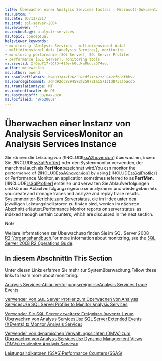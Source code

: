 ```yaml
---
title: Überwachen einer Analysis Services Instanz | Microsoft-Dokumentation
ms.custom: ''
ms.date: 06/13/2017
ms.prod: sql-server-2014
ms.reviewer: ''
ms.technology: analysis-services
ms.topic: conceptual
helpviewer_keywords:
- monitoring [Analysis Services - multidimensional data]
- multidimensional data [Analysis Services], monitoring
- monitoring performance [SQL Server], SQL Server Profiler
- performance [SQL Server], monitoring tools
ms.assetid: 2f0ab717-05f3-427e-b8cd-a8bdca374add
author: minewiskan
ms.author: owend
ms.openlocfilehash: b98037ea9f26c339cdf7aba22c37e2cfb3dfbb97
ms.sourcegitcommit: ad4d92dce894592a259721a1571b1d8736abacdb
ms.translationtype: MT
ms.contentlocale: de-DE
ms.lasthandoff: 08/04/2020
ms.locfileid: "87620038"
---
```

# <a name="monitor-an-analysis-services-instance"></a><span data-ttu-id="754dc-102">Überwachen einer Instanz von Analysis Services</span><span class="sxs-lookup"><span data-stu-id="754dc-102">Monitor an Analysis Services Instance</span></span>
  <span data-ttu-id="754dc-103">Sie können die Leistung von [!INCLUDE[ssASnoversion](../../includes/ssasnoversion-md.md)] überwachen, indem Sie [!INCLUDE[ssSqlProfiler](../../includes/sssqlprofiler-md.md)] oder den Systemmonitor verwenden, der manchmal auch als **PerfMon**bezeichnet wird.</span><span class="sxs-lookup"><span data-stu-id="754dc-103">You can monitor the performance of [!INCLUDE[ssASnoversion](../../includes/ssasnoversion-md.md)] by using [!INCLUDE[ssSqlProfiler](../../includes/sssqlprofiler-md.md)] or Performance Monitor, an application sometimes referred to as **PerfMon**.</span></span> [!INCLUDE[ssSqlProfiler](../../includes/sssqlprofiler-md.md)] <span data-ttu-id="754dc-104">erstellen und verwalten Sie Ablaufverfolgungen und können Ablaufverfolgungsergebnisse analysieren und wiedergeben.</span><span class="sxs-lookup"><span data-stu-id="754dc-104">lets you create and manage traces and analyze and replay trace results.</span></span> <span data-ttu-id="754dc-105">Systemmonitor-Berichte zum Serverstatus, die im Index unter den jeweiligen Leistungsindikatoren zu finden sind, werden im nächsten Abschnitt erläutert.</span><span class="sxs-lookup"><span data-stu-id="754dc-105">Performance Monitor reports on server status, as indexed through certain counters, which are discussed in the next section.</span></span>  
  
> [!NOTE]  
>  <span data-ttu-id="754dc-106">Weitere Informationen zur Überwachung finden Sie im [SQL Server 2008 R2-Vorgangshandbuch](https://go.microsoft.com/fwlink/?LinkID=225539).</span><span class="sxs-lookup"><span data-stu-id="754dc-106">For more information about monitoring, see the [SQL Server 2008 R2 Operations Guide](https://go.microsoft.com/fwlink/?LinkID=225539).</span></span>  
  
## <a name="in-this-section"></a><span data-ttu-id="754dc-107">In diesem Abschnitt</span><span class="sxs-lookup"><span data-stu-id="754dc-107">In This Section</span></span>  
 <span data-ttu-id="754dc-108">Unter diesen Links erfahren Sie mehr zur Systemüberwachung.</span><span class="sxs-lookup"><span data-stu-id="754dc-108">Follow these links to learn more about monitoring.</span></span>  
  
 [<span data-ttu-id="754dc-109">Analysis Services-Ablaufverfolgungsereignisse</span><span class="sxs-lookup"><span data-stu-id="754dc-109">Analysis Services Trace Events</span></span>](https://docs.microsoft.com/bi-reference/trace-events/analysis-services-trace-events)  
  
 [<span data-ttu-id="754dc-110">Verwenden von SQL Server Profiler zum Überwachen von Analysis Services</span><span class="sxs-lookup"><span data-stu-id="754dc-110">Use SQL Server Profiler to Monitor Analysis Services</span></span>](use-sql-server-profiler-to-monitor-analysis-services.md)  
  
 [<span data-ttu-id="754dc-111">Verwenden Sie SQL Server erweiterte Ereignisse &#40;xevents-&#41; zum Überwachen von Analysis Services</span><span class="sxs-lookup"><span data-stu-id="754dc-111">Use SQL Server Extended Events &#40;XEvents&#41; to Monitor Analysis Services</span></span>](../instances/monitor-analysis-services-with-sql-server-extended-events.md)  
  
 [<span data-ttu-id="754dc-112">Verwenden von dynamischen Verwaltungssichten &#40;DMVs&#41; zum Überwachen von Analysis Services</span><span class="sxs-lookup"><span data-stu-id="754dc-112">Use Dynamic Management Views &#40;DMVs&#41; to Monitor Analysis Services</span></span>](use-dynamic-management-views-dmvs-to-monitor-analysis-services.md)  
  
 [<span data-ttu-id="754dc-113">Leistungsindikatoren &#40;SSAS&#41;</span><span class="sxs-lookup"><span data-stu-id="754dc-113">Performance Counters &#40;SSAS&#41;</span></span>](performance-counters-ssas.md)  
  
  
